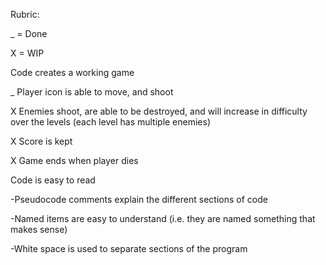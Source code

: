 Rubric:

_ = Done

X = WIP

Code creates a working game

_ Player icon is able to move, and shoot

X Enemies shoot, are able to be destroyed, and will increase in difficulty over the levels (each level has multiple enemies)

X Score is kept

X Game ends when player dies

Code is easy to read

-Pseudocode comments explain the different sections of code

-Named items are easy to understand (i.e. they are named something that makes sense)

-White space is used to separate sections of the program
 
